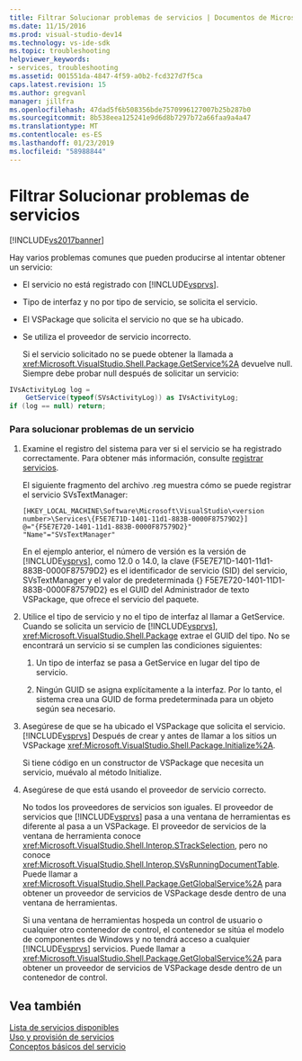 ```yaml
---
title: Filtrar Solucionar problemas de servicios | Documentos de Microsoft
ms.date: 11/15/2016
ms.prod: visual-studio-dev14
ms.technology: vs-ide-sdk
ms.topic: troubleshooting
helpviewer_keywords:
- services, troubleshooting
ms.assetid: 001551da-4847-4f59-a0b2-fcd327d7f5ca
caps.latest.revision: 15
ms.author: gregvanl
manager: jillfra
ms.openlocfilehash: 47dad5f6b508356bde7570996127007b25b287b0
ms.sourcegitcommit: 8b538eea125241e9d6d8b7297b72a66faa9a4a47
ms.translationtype: MT
ms.contentlocale: es-ES
ms.lasthandoff: 01/23/2019
ms.locfileid: "58988844"
---
```

# <a name="how-to-troubleshoot-services"></a>Filtrar Solucionar problemas de servicios
[!INCLUDE[vs2017banner](../includes/vs2017banner.md)]

Hay varios problemas comunes que pueden producirse al intentar obtener un servicio:  
  
- El servicio no está registrado con [!INCLUDE[vsprvs](../includes/vsprvs-md.md)].  
  
- Tipo de interfaz y no por tipo de servicio, se solicita el servicio.  
  
- El VSPackage que solicita el servicio no que se ha ubicado.  
  
- Se utiliza el proveedor de servicio incorrecto.  
  
  Si el servicio solicitado no se puede obtener la llamada a <xref:Microsoft.VisualStudio.Shell.Package.GetService%2A> devuelve null. Siempre debe probar null después de solicitar un servicio:  
  
```csharp  
IVsActivityLog log =   
    GetService(typeof(SVsActivityLog)) as IVsActivityLog;  
if (log == null) return;  
```  
  
### <a name="to-troubleshoot-a-service"></a>Para solucionar problemas de un servicio  
  
1.  Examine el registro del sistema para ver si el servicio se ha registrado correctamente. Para obtener más información, consulte [registrar servicios](../misc/registering-services.md).  
  
     El siguiente fragmento del archivo .reg muestra cómo se puede registrar el servicio SVsTextManager:  
  
    ```  
    [HKEY_LOCAL_MACHINE\Software\Microsoft\VisualStudio\<version number>\Services\{F5E7E71D-1401-11d1-883B-0000F87579D2}]  
    @="{F5E7E720-1401-11d1-883B-0000F87579D2}"  
    "Name"="SVsTextManager"  
    ```  
  
     En el ejemplo anterior, el número de versión es la versión de [!INCLUDE[vsprvs](../includes/vsprvs-md.md)], como 12.0 o 14.0, la clave {F5E7E71D-1401-11d1-883B-0000F87579D2} es el identificador de servicio (SID) del servicio, SVsTextManager y el valor de predeterminada {} F5E7E720-1401-11D1-883B-0000F87579D2} es el GUID del Administrador de texto VSPackage, que ofrece el servicio del paquete.  
  
2.  Utilice el tipo de servicio y no el tipo de interfaz al llamar a GetService. Cuando se solicita un servicio de [!INCLUDE[vsprvs](../includes/vsprvs-md.md)], <xref:Microsoft.VisualStudio.Shell.Package> extrae el GUID del tipo. No se encontrará un servicio si se cumplen las condiciones siguientes:  
  
    1.  Un tipo de interfaz se pasa a GetService en lugar del tipo de servicio.  
  
    2.  Ningún GUID se asigna explícitamente a la interfaz. Por lo tanto, el sistema crea una GUID de forma predeterminada para un objeto según sea necesario.  
  
3.  Asegúrese de que se ha ubicado el VSPackage que solicita el servicio. [!INCLUDE[vsprvs](../includes/vsprvs-md.md)] Después de crear y antes de llamar a los sitios un VSPackage <xref:Microsoft.VisualStudio.Shell.Package.Initialize%2A>.  
  
     Si tiene código en un constructor de VSPackage que necesita un servicio, muévalo al método Initialize.  
  
4.  Asegúrese de que está usando el proveedor de servicio correcto.  
  
     No todos los proveedores de servicios son iguales. El proveedor de servicios que [!INCLUDE[vsprvs](../includes/vsprvs-md.md)] pasa a una ventana de herramientas es diferente al pasa a un VSPackage. El proveedor de servicios de la ventana de herramienta conoce <xref:Microsoft.VisualStudio.Shell.Interop.STrackSelection>, pero no conoce <xref:Microsoft.VisualStudio.Shell.Interop.SVsRunningDocumentTable>. Puede llamar a <xref:Microsoft.VisualStudio.Shell.Package.GetGlobalService%2A> para obtener un proveedor de servicios de VSPackage desde dentro de una ventana de herramientas.  
  
     Si una ventana de herramientas hospeda un control de usuario o cualquier otro contenedor de control, el contenedor se sitúa el modelo de componentes de Windows y no tendrá acceso a cualquier [!INCLUDE[vsprvs](../includes/vsprvs-md.md)] servicios. Puede llamar a <xref:Microsoft.VisualStudio.Shell.Package.GetGlobalService%2A> para obtener un proveedor de servicios de VSPackage desde dentro de un contenedor de control.  
  
## <a name="see-also"></a>Vea también  
 [Lista de servicios disponibles](../extensibility/internals/list-of-available-services.md)   
 [Uso y provisión de servicios](../extensibility/using-and-providing-services.md)   
 [Conceptos básicos del servicio](../extensibility/internals/service-essentials.md)

